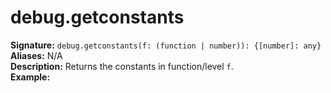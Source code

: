 # debug.getconstants
**Signature:** `debug.getconstants(f: (function | number)): {[number]: any}` <br>
**Aliases:** N/A <br>
**Description:** Returns the constants in function/level `f`. <br>
**Example:**
```lua

```

